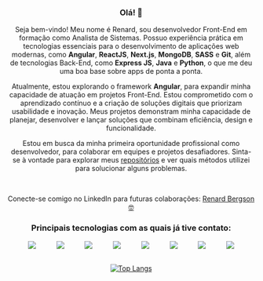 <div align="center">

### Olá! 👋
<p>
  Seja bem-vindo! Meu nome é Renard, sou desenvolvedor Front-End em formação como Analista de Sistemas. Possuo experiência prática em tecnologias essenciais para o desenvolvimento de aplicações web modernas, como <strong>Angular</strong>, <strong>ReactJS</strong>, <strong>Next.js</strong>, <strong>MongoDB</strong>, <strong>SASS</strong> e <strong>Git</strong>, além de tecnologias Back-End, como <strong>Express JS</strong>, <strong>Java</strong> e <strong>Python</strong>, o que me deu uma boa base sobre apps de ponta a ponta.
</p>

<p>
  Atualmente, estou explorando o framework <strong>Angular</strong>, para expandir minha capacidade de atuação em projetos Front-End. Estou comprometido com o aprendizado contínuo e a criação de soluções digitais que priorizam usabilidade e inovação. Meus projetos demonstram minha capacidade de planejar, desenvolver e lançar soluções que combinam eficiência, design e funcionalidade.
</p>

<p>
  Estou em busca da minha primeira oportunidade profissional como desenvolvedor, para colaborar em equipes e projetos desafiadores. Sinta-se à vontade para explorar meus <a href="https://github.com/renardbergson?tab=repositories">repositórios</a> e ver quais métodos utilizei para solucionar alguns problemas. 
</p>

<br> 
<p>
  Conecte-se comigo no LinkedIn para futuras colaborações: <a href="https://www.linkedin.com/in/renardbergson">Renard Bergson 🤓</a>
</p>

### Principais tecnologias com as quais já tive contato:

<div style="display: flex; justify-content: space-evenly;">

  <img src="https://img.shields.io/badge/TypeScript-007ACC?style=for-the-badge&logo=typescript&logoColor=white">
  <img src="https://img.shields.io/badge/Angular-DD0031?style=for-the-badge&logo=angular&logoColor=white">
  <img src="https://img.shields.io/badge/React-20232A?style=for-the-badge&logo=react&logoColor=61DAFB">
  <img src="https://img.shields.io/badge/Next-black?style=for-the-badge&logo=next.js&logoColor=white">
  <img src="https://img.shields.io/badge/Sass-CC6699?style=for-the-badge&logo=sass&logoColor=white">
  <img src="https://img.shields.io/badge/Express.js-404D59?style=for-the-badge">  
  <img src="https://img.shields.io/badge/python-3670A0?style=for-the-badge&logo=python&logoColor=ffdd54">
  <img src="https://img.shields.io/badge/Java-ED8B00?style=for-the-badge&logo=openjdk&logoColor=white">
</div>

<br>

[![Top Langs](https://github-readme-stats.vercel.app/api/top-langs/?username=renardbergson&layout=compact&theme=radical)](https://github.com/anuraghazra/github-readme-stats)

</div>
